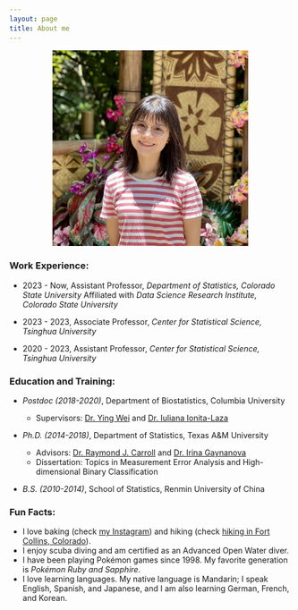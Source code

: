 ```yaml
---
layout: page
title: About me
---
```


<div align="center">
  <img src="/img/TianyingWang.jpg" alt="" width="350">
</div>


### Work Experience:

   - 2023 - Now, Assistant Professor, _Department of Statistics, Colorado State University_
                 Affiliated with _Data Science Research Institute, Colorado State University_
          
   - 2023 - 2023, Associate Professor, _Center for Statistical Science, Tsinghua University_
        
   - 2020 - 2023, Assistant Professor, _Center for Statistical Science, Tsinghua University_         
       

### Education and Training:

   - _Postdoc (2018-2020)_, Department of Biostatistics, Columbia University
     - Supervisors: [Dr. Ying Wei](https://yingweistat.com/) and [Dr. Iuliana Ionita-Laza](http://www.columbia.edu/~ii2135/)

       
   - _Ph.D. (2014-2018)_, Department of Statistics, Texas A&M University   
       - Advisors: [Dr. Raymond J. Carroll](https://www.stat.tamu.edu/~carroll/) and [Dr. Irina Gaynanova](https://irinagain.github.io/)       
       - Dissertation: Topics in Measurement Error Analysis and High-dimensional Binary Classification

         
   - _B.S. (2010-2014)_, School of Statistics, Renmin University of China  

 
### Fun Facts:

  - I love baking (check [my Instagram](https://tianyingw.github.io/Instagram/)) and hiking (check [hiking in Fort Collins, Colorado](https://tianyingw.github.io/hiking/)).  
  - I enjoy scuba diving and am certified as an Advanced Open Water diver.
  - I have been playing Pokémon games since 1998. My favorite generation is _Pokémon Ruby and Sapphire_.
  - I love learning languages. My native language is Mandarin; I speak English, Spanish, and Japanese, and I am also learning German, French, and Korean.


